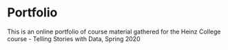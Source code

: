 # Portfolio
This is an online portfolio of course material gathered for the Heinz College course - Telling Stories with Data, Spring 2020
